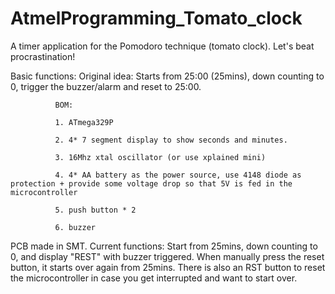 # AtmelProgramming_Tomato_clock
A timer application for the Pomodoro technique (tomato clock). Let's beat procrastination!

Basic functions: 
Original idea: Starts from 25:00 (25mins), down counting to 0, trigger the buzzer/alarm and reset to 25:00. 
              
              BOM:
              
              1. ATmega329P
              
              2. 4* 7 segment display to show seconds and minutes. 
              
              3. 16Mhz xtal oscillator (or use xplained mini)
              
              4. 4* AA battery as the power source, use 4148 diode as protection + provide some voltage drop so that 5V is fed in the microcontroller
              
              5. push button * 2
              
              6. buzzer
              
PCB made in SMT. Current functions: 
    Start from 25mins, down counting to 0, and display "REST" with buzzer triggered. 
    When manually press the reset button, it starts over again from 25mins. 
    There is also an RST button to reset the microcontroller in case you get interrupted and want to start over. 
